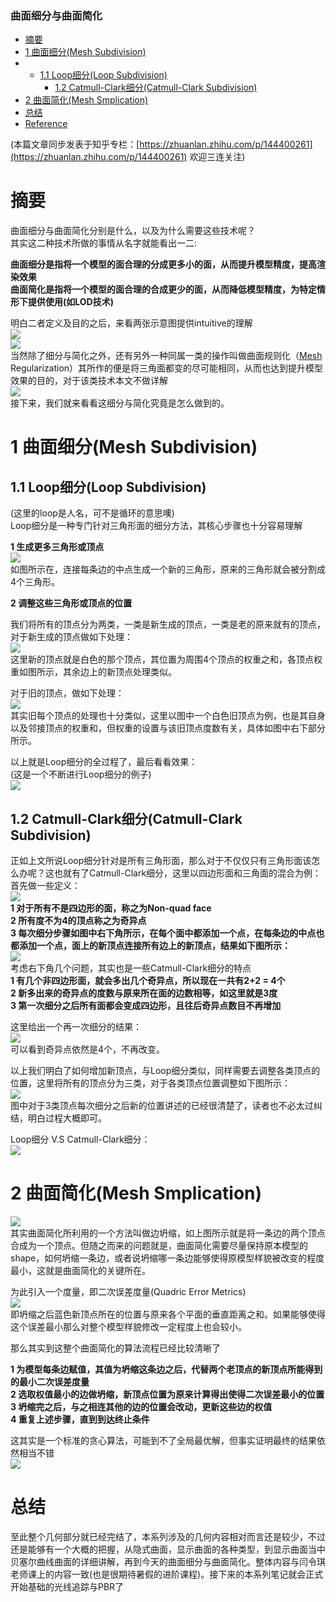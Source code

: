 ### 曲面细分与曲面简化

- [摘要](https://blog.csdn.net/qq_38065509/article/details/106154299#_4)
- [1 曲面细分(Mesh Subdivision)](https://blog.csdn.net/qq_38065509/article/details/106154299#1_Mesh_Subdivision_17)
- - [1.1 Loop细分(Loop Subdivision)](https://blog.csdn.net/qq_38065509/article/details/106154299#11_LoopLoop_Subdivision_18)
    - [1.2 Catmull-Clark细分(Catmull-Clark Subdivision)](https://blog.csdn.net/qq_38065509/article/details/106154299#12_CatmullClarkCatmullClark_Subdivision_40)
- [2 曲面简化(Mesh Smplication)](https://blog.csdn.net/qq_38065509/article/details/106154299#2_Mesh_Smplication_64)
- [总结](https://blog.csdn.net/qq_38065509/article/details/106154299#_82)
- [Reference](https://blog.csdn.net/qq_38065509/article/details/106154299#Reference_87)

(本篇文章同步发表于知乎专栏：[https://zhuanlan.zhihu.com/p/144400261](https://zhuanlan.zhihu.com/p/144400261) 欢迎三连关注)

# 摘要

曲面细分与曲面简化分别是什么，以及为什么需要这些技术呢？  
其实这二种技术所做的事情从名字就能看出一二:

**曲面细分是指将一个模型的面合理的分成更多小的面，从而提升模型精度，提高渲染效果**  
**曲面简化是指将一个模型的面合理的合成更少的面，从而降低模型精度，为特定情形下提供使用(如LOD技术)**

明白二者定义及目的之后，来看两张示意图提供intuitive的理解  
![](res/11.曲面细分与简化/20200516092149255.png)  
![](res/11.曲面细分与简化/20200516092232933.png)  
当然除了细分与简化之外，还有另外一种同属一类的操作叫做曲面规则化（[Mesh](https://so.csdn.net/so/search?q=Mesh&spm=1001.2101.3001.7020) Regularization）其所作的便是将三角面都变的尽可能相同，从而也达到提升模型效果的目的，对于该类技术本文不做详解  
![](res/11.曲面细分与简化/20200516092431691.png)  
接下来，我们就来看看这细分与简化究竟是怎么做到的。

# 1 曲面细分(Mesh Subdivision)

## 1.1 Loop细分(Loop Subdivision)

(这里的loop是人名，可不是循环的意思噢)  
Loop细分是一种专门针对三角形面的细分方法，其核心步骤也十分容易理解

**1 生成更多三角形或顶点**  
![](res/11.曲面细分与简化/20200516093746861.png)  
如图所示在，连接每条边的中点生成一个新的三角形，原来的三角形就会被分割成4个三角形。

**2 调整这些三角形或顶点的位置**

我们将所有的顶点分为两类，一类是新生成的顶点，一类是老的原来就有的顶点，对于新生成的顶点做如下处理：  
![](res/11.曲面细分与简化/20200516093948110.png)  
这里新的顶点就是白色的那个顶点，其位置为周围4个顶点的权重之和，各顶点权重如图所示，其余边上的新顶点处理类似。

对于旧的顶点，做如下处理：  
![](res/11.曲面细分与简化/20200516094130260.png)  
其实旧每个顶点的处理也十分类似，这里以图中一个白色旧顶点为例，也是其自身以及邻接顶点的权重和，但权重的设置与该旧顶点度数有关，具体如图中右下部分所示。

以上就是Loop细分的全过程了，最后看看效果：  
(这是一个不断进行Loop细分的例子)  
![](res/11.曲面细分与简化/20200516094349971.png)

## 1.2 Catmull-Clark细分(Catmull-Clark Subdivision)

正如上文所说Loop细分针对是所有三角形面，那么对于不仅仅只有三角形面该怎么办呢？这也就有了Catmull-Clark细分，这里以四边形面和三角面的混合为例：  
首先做一些定义：  
![](res/11.曲面细分与简化/20200516101638829.png)  
**1 对于所有不是四边形的面，称之为Non-quad face**  
**2 所有度不为4的顶点称之为奇异点**  
**3 每次细分步骤如图中右下角所示，在每个面中都添加一个点，在每条边的中点也都添加一个点，面上的新顶点连接所有边上的新顶点，结果如下图所示：**  
![](res/11.曲面细分与简化/20200516102012880.png)  
考虑右下角几个问题，其实也是一些Catmull-Clark细分的特点  
**1 有几个非四边形面，就会多出几个奇异点，所以现在一共有2+2 = 4个**  
**2 新多出来的奇异点的度数与原来所在面的边数相等，如这里就是3度**  
**3 第一次细分之后所有面都会变成四边形，且往后奇异点数目不再增加**

这里给出一个再一次细分的结果：  
![](res/11.曲面细分与简化/20200516102323205.png)  
可以看到奇异点依然是4个，不再改变。

以上我们明白了如何增加新顶点，与Loop细分类似，同样需要去调整各类顶点的位置，这里将所有的顶点分为三类，对于各类顶点位置调整如下图所示：  
![](res/11.曲面细分与简化/20200516102758734.png)  
图中对于3类顶点每次细分之后新的位置讲述的已经很清楚了，读者也不必太过纠结，明白过程大概即可。

Loop细分 V.S Catmull-Clark细分：  
![](res/11.曲面细分与简化/20200516102941240.png)

# 2 曲面简化(Mesh Smplication)

![](res/11.曲面细分与简化/2020051610440617.png)  
其实曲面简化所利用的一个方法叫做边坍缩，如上图所示就是将一条边的两个顶点合成为一个顶点。但随之而来的问题就是，曲面简化需要尽量保持原本模型的shape，如何坍缩一条边，或者说坍缩哪一条边能够使得原模型样貌被改变的程度最小，这就是曲面简化的关键所在。

为此引入一个度量，即二次误差度量(Quadric Error Metrics)  
![](res/11.曲面细分与简化/20200516105346220.png)  
即坍缩之后蓝色新顶点所在的位置与原来各个平面的垂直距离之和。如果能够使得这个误差最小那么对整个模型样貌修改一定程度上也会较小。

那么其实到这整个曲面简化的算法流程已经比较清晰了

**1 为模型每条边赋值，其值为坍缩这条边之后，代替两个老顶点的新顶点所能得到的最小二次误差度量**  
**2 选取权值最小的边做坍缩，新顶点位置为原来计算得出使得二次误差最小的位置**  
**3 坍缩完之后，与之相连其他的边的位置会改动，更新这些边的权值**  
**4 重复上述步骤，直到到达终止条件**

这其实是一个标准的贪心算法，可能到不了全局最优解，但事实证明最终的结果依然相当不错  
![](res/11.曲面细分与简化/20200516110042210.png)

# 总结

至此整个几何部分就已经完结了，本系列涉及的几何内容相对而言还是较少，不过还是能够有一个大概的把握，从隐式曲面，显示曲面的各种类型，到显示曲面当中贝塞尔曲线曲面的详细讲解，再到今天的曲面细分与曲面简化。整体内容与闫令琪老师课上的内容一致(也是很期待暑假的进阶课程)。接下来的本系列笔记就会正式开始基础的光线追踪与PBR了